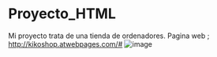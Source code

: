 # Proyecto_HTML
Mi proyecto trata de una tienda de ordenadores.
Pagina web ; http://kikoshop.atwebpages.com/#
![image](https://github.com/K1K04/Proyecto_HTML/assets/95848578/490d4ad3-c8e4-49e1-b28a-ab69216d67d2)
